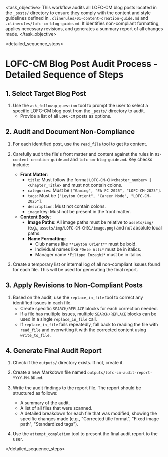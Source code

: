 <task name="Audit and Revise LOFC-CM Blog Posts">

<task_objective>
This workflow audits all LOFC-CM blog posts located in the `_posts/` directory to ensure they comply with the content and style guidelines defined in `.clinerules/01-content-creation-guide.md` and `.clinerules/lofc-cm-blog-guide.md`. It identifies non-compliant formatting, applies necessary revisions, and generates a summary report of all changes made.
</task_objective>

<detailed_sequence_steps>
# LOFC-CM Blog Post Audit Process - Detailed Sequence of Steps

## 1. Select Target Blog Post

1.  Use the `ask_followup_question` tool to prompt the user to select a specific LOFC-CM blog post from the `_posts/` directory to audit.
    -   Provide a list of all `LOFC-CM` posts as options.

## 2. Audit and Document Non-Compliance

1.  For each identified post, use the `read_file` tool to get its content.

2.  Carefully audit the file's front matter and content against the rules in `01-content-creation-guide.md` and `lofc-cm-blog-guide.md`. Key checks include:
    -   **Front Matter**:
        -   `title`: Must follow the format `LOFC-CM-CH<chapter_number> | <Chapter_Title>` and must not contain colons.
        -   `categories`: Must be `["Gaming", "EA FC 2025", "LOFC-CM-2025"]`.
        -   `tags`: Must be `["Leyton Orient", "Career Mode", "LOFC-CM-2025"]`.
        -   `description`: Must not contain colons.
        -   `image` key: Must not be present in the front matter.
    -   **Content Body**:
        -   **Image Paths**: All image paths must be relative to `assets/img/` (e.g., `assets/img/LOFC-CM-CH01/image.png`) and not absolute local paths.
        -   **Name Formatting**:
            -   Club names like `**Leyton Orient**` must be bold.
            -   Individual names like `*Dele Alli*` must be in italics.
            -   Manager name `*Filippo Inzaghi*` must be in italics.

3.  Create a temporary list or internal log of all non-compliant issues found for each file. This will be used for generating the final report.

## 3. Apply Revisions to Non-Compliant Posts

1.  Based on the audit, use the `replace_in_file` tool to correct any identified issues in each file.
    -   Create specific `SEARCH/REPLACE` blocks for each correction needed.
    -   If a file has multiple issues, multiple `SEARCH/REPLACE` blocks can be used in a single `replace_in_file` call.
    -   If `replace_in_file` fails repeatedly, fall back to reading the file with `read_file` and overwriting it with the corrected content using `write_to_file`.

## 4. Generate Final Audit Report

1.  Check if the `outputs/` directory exists. If not, create it.

2.  Create a new Markdown file named `outputs/lofc-cm-audit-report-YYYY-MM-DD.md`.

3.  Write the audit findings to the report file. The report should be structured as follows:
    -   A summary of the audit.
    -   A list of all files that were scanned.
    -   A detailed breakdown for each file that was modified, showing the specific changes made (e.g., "Corrected title format", "Fixed image path", "Standardized tags").

4.  Use the `attempt_completion` tool to present the final audit report to the user.

</detailed_sequence_steps>

</task>
